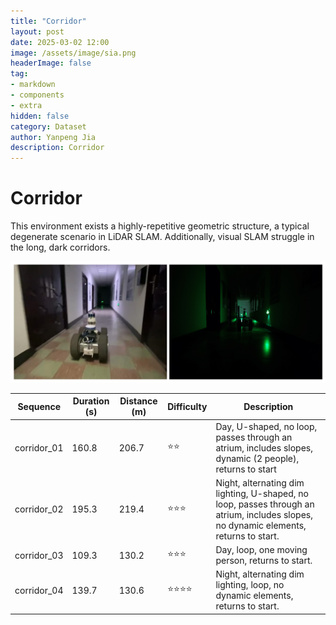```yaml
---
title: "Corridor"
layout: post
date: 2025-03-02 12:00
image: /assets/image/sia.png
headerImage: false
tag:
- markdown
- components
- extra
hidden: false
category: Dataset
author: Yanpeng Jia
description: Corridor
---
```


# Corridor

This environment exists a highly-repetitive geometric structure, a typical degenerate scenario in LiDAR SLAM. Additionally, visual SLAM struggle in the long, dark corridors.

![figure](../../assets/image/corridor.png)

| Sequence      | Duration (s) | Distance (m) | Difficulty | Description |
|--------------|-------------|-------------|------------|-------------|
| corridor_01  | 160.8    | 206.7      | ⭐⭐         | Day, U-shaped, no loop, passes through an atrium, includes slopes, dynamic (2 people), returns to start |
| corridor_02  | 195.3    | 219.4      | ⭐⭐⭐        | Night, alternating dim lighting, U-shaped, no loop, passes through an atrium, includes slopes, no dynamic elements, returns to start. |
| corridor_03  | 109.3    | 130.2      | ⭐⭐⭐        | Day, loop, one moving person, returns to start. |
| corridor_04  | 139.7    | 130.6      | ⭐⭐⭐⭐       | Night, alternating dim lighting, loop, no dynamic elements, returns to start. |
